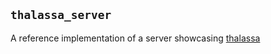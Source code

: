 ## `thalassa_server`

A reference implementation of a server showcasing [thalassa](https;//github.com/ec-jrc/thalassa)
